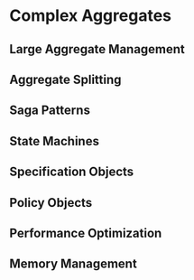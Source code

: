 # Complex Aggregates

## Large Aggregate Management
## Aggregate Splitting
## Saga Patterns
## State Machines
## Specification Objects
## Policy Objects
## Performance Optimization
## Memory Management
